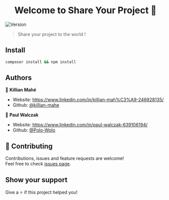 <h1 align="center">Welcome to Share Your Project 👋</h1>
<p>
  <img alt="Version" src="https://img.shields.io/badge/version-0.0.1-blue.svg?cacheSeconds=2592000" />
</p>

> Share your project to the world !

## Install

```sh
composer install && npm install
```

## Authors

👤 **Killian Mahé**

* Website: https://www.linkedin.com/in/killian-mah%C3%A9-246928135/
* Github: [@killian-mahe](https://github.com/killian-mahe)

👤 **Paul Walczak**

* Website: https://www.linkedin.com/in/paul-walczak-639106194/
* Github: [@Polo-Wolo](https://github.com/Polo-Wolo)

## 🤝 Contributing

Contributions, issues and feature requests are welcome!<br />Feel free to check [issues page](https://github.com/killian-mahe/shareyourproject/issues). 

## Show your support

Give a ⭐️ if this project helped you!
